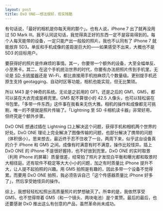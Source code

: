 ```yaml
---
layout: post
title: DxO ONE——想法很好，现实残酷
---
```


有句话说，「最好的相机是你每天用的那个」。也有人说，iPhone 7 出了就再没用过 5D Mark III。我不认同这句话，我觉得真正好的东西一定不是容易得到的。每个人每天能带的设备，一定只能产出一般般的照片。我也不认同有了 iPhone 7 就能放弃 5D3。单反和手机成像的差距是巨大的——如果感受不出来，大概也不是 5D3 的目标用户。

要获得好的照片是件麻烦的事情。其一，你要带一个额外的设备，大至全幅单反、小至黑卡。其二，在这个手机统治世界的时代，你要有办法把照片传到手机里。无论是 <abbr title="Lightning 至 SD 卡相机读卡器">SD 卡转接器</abbr>还是 Wi-Fi，都比直接用手机拍麻烦几个数量级。更别提手机还原生支持 geotagging、自动时区等功能，相机也能实现，但无比繁琐。

所以 M43 是个神奇的系统。无论是之前用的 GF1，还是之后的 GM1、GM5，都可以装在大衣兜或是裤兜里。GM5 配不算很小的 42.5 人像头，也可以轻松装在书包里。「多带一件东西」这件事在我看来无伤大雅。相机的操作和成像都无可挑剔，唯一的不便就是照片传输了。「Lightning 至 SD 卡相机读卡器」非常好用，但终究是个额外步骤。

DxO ONE 想通过插在 Lightning 口上解决这个问题，获得手机和相机两个世界的好处。DxO ONE 理论上完全解决了图像传输的问题，也部分解决了携带的问题（体积很小）。思来想去，最近终于忍不住收了一台。两周下来，似乎这台设备真的介于 iPhone 和 GM5 之间。成像有时满意有时不满意，操作比较怪异。插上 DxO ONE 的 iPhone 不是很好握持，也不好放到兜里。DxO ONE 的实时取景（利用 iPhone 的屏幕）质量很差，经常拍了照片才发现白平衡和曝光都和取景时大相径庭。还有软件不稳定等大大小小的问题，加之有时质量比 iPhone 提升不大，让人提不起拍照的兴趣。用 GM5 拍照是有趣的，因此多带一个设备不觉得累。而要用 DxO ONE 拍照，我必须告诉自己「这个传感器质量比 iPhone 好多了」，然后享受她怪异的操作。

综上，我想轻轻松松照出高质量照片的梦想破灭了。所幸的是，我依然享受 GM5，也不觉得带着 GM5（和一个镜头、两块电池）是个累赘。最后的最后，也还要感谢 DxO 推出这么有创意的产品，虽然革命尚未成功。
